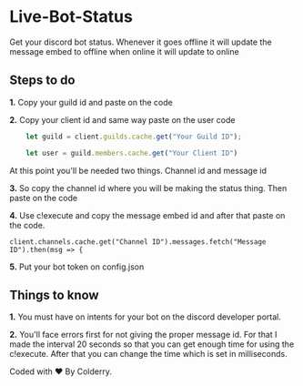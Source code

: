 # Live-Bot-Status
Get your discord bot status. Whenever it goes offline it will update the message embed to offline when online it will update to online

## Steps to do

**1.** Copy your guild id and paste on the code

**2.** Copy your client id and same way paste on the user code
```js
    let guild = client.guilds.cache.get("Your Guild ID");

    let user = guild.members.cache.get("Your Client ID") 
```
At this point you'll be needed two things. Channel id and message id

**3.** So copy the channel id where you will be making the status thing. Then paste on the code

**4.** Use c!execute and copy the message embed id and after that paste on the code.

    client.channels.cache.get("Channel ID").messages.fetch("Message ID").then(msg => {
    
**5.** Put your bot token on config.json

## Things to know

**1.** You must have on intents for your bot on the discord developer portal.

**2.** You'll face errors first for not giving the proper message id. For that I made the interval 20 seconds so that you can get enough time for using the c!execute. After that you can change the time which is set in milliseconds.


Coded with ❤️ By Colderry.
